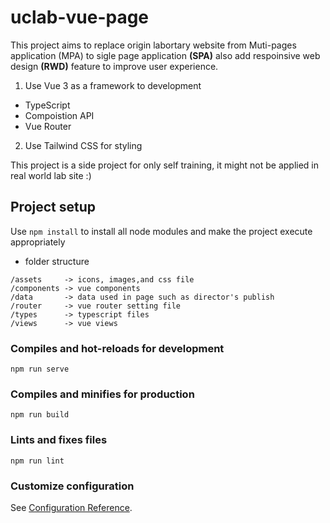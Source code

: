 # uclab-vue-page
This project aims to replace origin labortary website from Muti-pages application (MPA) to sigle page application **(SPA)**  also add respoinsive web design **(RWD)** feature to improve user experience.

1. Use Vue 3 as a framework to development
* TypeScript
* Compoistion API
* Vue Router
2. Use Tailwind CSS for styling

This project is a side project for only self training, it might not be applied in real world lab site :)

## Project setup
Use `npm install` to install all node modules and make the project execute appropriately

* folder structure
```
/assets     -> icons, images,and css file
/components -> vue components
/data       -> data used in page such as director's publish
/router     -> vue router setting file
/types      -> typescript files
/views      -> vue views
```

### Compiles and hot-reloads for development
```
npm run serve
```

### Compiles and minifies for production
```
npm run build
```

### Lints and fixes files
```
npm run lint
```

### Customize configuration
See [Configuration Reference](https://cli.vuejs.org/config/).
